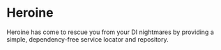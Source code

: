 # Heroine

Heroine has come to rescue you from your DI nightmares by providing a simple, dependency-free service locator and repository.